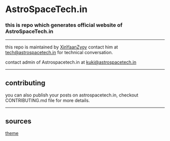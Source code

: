 # AstroSpaceTech.in
### this is repo which generates official website of AstroSpaceTech.in

_____
this repo is maintained by [XinYaanZyoy](https://github.com/XinYaanZyoy)
contact him at tech@astrospacetech.in for technical conversation.

contact admin of Astrospacetech.in at kuki@astrospacetech.in
______

## contributing
you can also publish your posts on astrospacetech.in,
checkout CONTRIBUTING.md file for more details.
______
## sources
[theme](https://github.com/wowthemesnet/mundana-theme-jekyll)
